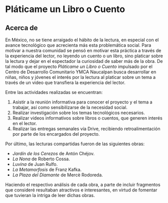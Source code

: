 # Pláticame un Libro o Cuento

<!--more-->

## Acerca de

En México, no se tiene arraigado el hábito de la lectura, en especial con el avance
tecnológico que acrecienta más esta problemática social. Para motivar a nuestra comunidad
se pensó en motivar esta práctica a través de la experiencia del lector, no leyendo
un cuento o un libro, sino platicar sobre la lectura y dejar en el espectador
la curiosidad de saber más de la obra. De tal modo que el proyecto *Pláticame un Libro o Cuento*
impulsado por el Centro de Desarrollo Comunitario YMCA Naucalpan busca desarrollar en niñas, niños
y jóvenes el interés por la lectura al platicar sobre un tema a través de un video que transfiera la
experiencia del lector.

Entre las actividades realizadas se encuentran:

1. Asistir a la reunión informativa para conocer el proyecto y el tema a trabajar,
así como sensibilizarse de la necesidad social.
2. Realizar investigación sobre los temas tecnológicos necesarios.
3. Realizar videos informativos sobre libros o cuentos, que generen interés 
en el lector.
4. Realizar las entregas semanales vía Drive, recibiendo retroalimentación
por parte de los encargados del proyecto.

Por último, las lecturas compartidas fueron de las siguientes obras:
* *Jardín de los Cerezos* de Antón Chéjov.
* *La Nona* de Roberto Cossa.
* *Luvina* de Juan Rulfo.
* *La Metamorfosis* de Franz Kafka. 
* *La Plaza del Diamante* de Mercè Rodoreda.

Haciendo el respectivo análisis de cada obra, a parte de incluir fragmentos
que consideré resultaban atractivos e interesantes, en virtud de fomentar
que tuvieran la intriga de leer dichas obras.

